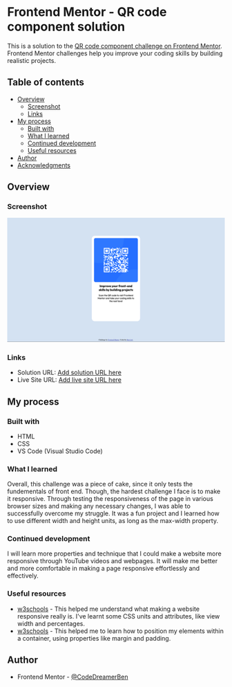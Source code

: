 # Frontend Mentor - QR code component solution

This is a solution to the [QR code component challenge on Frontend Mentor](https://www.frontendmentor.io/challenges/qr-code-component-iux_sIO_H). Frontend Mentor challenges help you improve your coding skills by building realistic projects. 

## Table of contents

- [Overview](#overview)
  - [Screenshot](#screenshot)
  - [Links](#links)
- [My process](#my-process)
  - [Built with](#built-with)
  - [What I learned](#what-i-learned)
  - [Continued development](#continued-development)
  - [Useful resources](#useful-resources)
- [Author](#author)
- [Acknowledgments](#acknowledgments)

## Overview

### Screenshot

![Screenshot](Screenshot.png)

### Links

- Solution URL: [Add solution URL here](https://your-solution-url.com)
- Live Site URL: [Add live site URL here](https://your-live-site-url.com)

## My process

### Built with

- HTML
- CSS
- VS Code (Visual Studio Code)

### What I learned

Overall, this challenge was a piece of cake, since it only tests the fundementals of front end. Though, the hardest challenge I face is to make it responsive. Through testing the responsiveness of the page in various browser sizes and making any necessary changes, I was able to successfully overcome my struggle. It was a fun project and I learned how to use different width and height units, as long as the max-width property.

### Continued development

I will learn more properties and technique that I could make a website more responsive through YouTube videos and webpages. It will make me better and more comfortable in making a page responsive effortlessly and effectively.

### Useful resources

- [w3schools](https://www.w3schools.com/html/html_responsive.asp) - This helped me understand what making a website responsive really is. I've learnt some CSS units and attributes, like view width and percentages.
- [w3schools](https://www.w3schools.com/css/css_boxmodel.asp) - This helped me to learn how to position my elements within a container, using properties like margin and padding.

## Author
- Frontend Mentor - [@CodeDreamerBen](https://www.frontendmentor.io/profile/CodeDreamerBen)